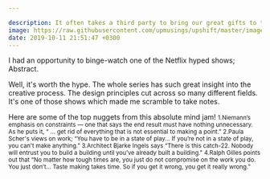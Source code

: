```yaml
---

description: It often takes a third party to bring our great gifts to the larger world.
image: https://raw.githubusercontent.com/upmusings/upshift/master/images/aretha.png
date: 2019-10-11 21:51:47 +0300
---
```


I had an opportunity to binge-watch one of the Netflix hyped shows; Abstract.

Well, it's worth the hype. The whole series has such great insight into the creative process. The design principles cut across so many different fields. It's one of those shows which made me scramble to take notes.

Here are some of the top nuggets from this absolute mind jam!
<small>
1.Niemann’s emphasis on constraints — one that says the end result must have nothing unnecessary. As he puts it, “ ... get rid of everything that is not essential to making a point.”
2.Paula Scher's views on work; “You have to be in a state of play... If you’re not in a state of play, you can't make anything.”
3.Architect Bjarke Ingels says “There is this catch-22. Nobody will entrust you to build a building until you’ve already built a building."
4.Ralph Gilles points out that  “No matter how tough times are, you just do not compromise on the work you do. You just don’t... Taste making takes time. So if you get it wrong, you get it really wrong.”</small>
